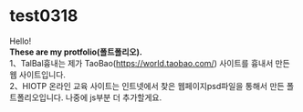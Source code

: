# test0318
Hello! <br>
<strong>These are my protfolio(폴트폴리오).</strong> <br>
1、TalBal흉내는 제가 TaoBao(https://world.taobao.com/) 사이트를 흉내서 만든 웹 사이트입니다. <br>
2、HIOTP 온라인 교육 사이트는 인트넷에서 찾은 웹페이지psd파일을 통해서 만든 폴트폴리오입니다. 나중에 js부분 더 추가할게요. <br>
